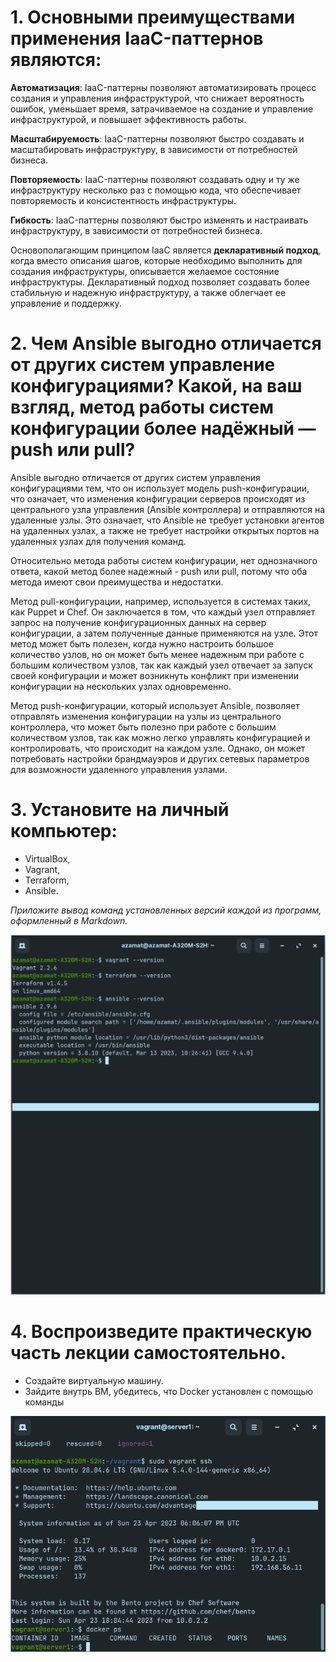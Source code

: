 # 1. Основными преимуществами применения IaaC-паттернов являются:


__Автоматизация__: IaaC-паттерны позволяют автоматизировать процесс создания и управления инфраструктурой, что снижает вероятность ошибок, уменьшает время, затрачиваемое на создание и управление инфраструктурой, и повышает эффективность работы.

__Масштабируемость__: IaaC-паттерны позволяют быстро создавать и масштабировать инфраструктуру, в зависимости от потребностей бизнеса.

__Повторяемость__: IaaC-паттерны позволяют создавать одну и ту же инфраструктуру несколько раз с помощью кода, что обеспечивает повторяемость и консистентность инфраструктуры.

__Гибкость__: IaaC-паттерны позволяют быстро изменять и настраивать инфраструктуру, в зависимости от потребностей бизнеса.

Основополагающим принципом IaaC является **декларативный подход**, когда вместо описания шагов, которые необходимо выполнить для создания инфраструктуры, описывается желаемое состояние инфраструктуры. Декларативный подход позволяет создавать более стабильную и надежную инфраструктуру, а также облегчает ее управление и поддержку.

# 2. Чем Ansible выгодно отличается от других систем управление конфигурациями? Какой, на ваш взгляд, метод работы систем конфигурации более надёжный — push или pull?


Ansible выгодно отличается от других систем управления конфигурациями тем, что он использует модель push-конфигурации, что означает, что изменения конфигурации серверов происходят из центрального узла управления (Ansible контроллера) и отправляются на удаленные узлы. Это означает, что Ansible не требует установки агентов на удаленных узлах, а также не требует настройки открытых портов на удаленных узлах для получения команд.

Относительно метода работы систем конфигурации, нет однозначного ответа, какой метод более надежный - push или pull, потому что оба метода имеют свои преимущества и недостатки.

Метод pull-конфигурации, например, используется в системах таких, как Puppet и Chef. Он заключается в том, что каждый узел отправляет запрос на получение конфигурационных данных на сервер конфигурации, а затем полученные данные применяются на узле. Этот метод может быть полезен, когда нужно настроить большое количество узлов, но он может быть менее надежным при работе с большим количеством узлов, так как каждый узел отвечает за запуск своей конфигурации и может возникнуть конфликт при изменении конфигурации на нескольких узлах одновременно.

Метод push-конфигурации, который использует Ansible, позволяет отправлять изменения конфигурации на узлы из центрального контроллера, что может быть полезно при работе с большим количеством узлов, так как можно легко управлять конфигурацией и контролировать, что происходит на каждом узле. Однако, он может потребовать настройки брандмауэров и других сетевых параметров для возможности удаленного управления узлами.

# 3. Установите на личный компьютер:

-   VirtualBox,
-   Vagrant,
-   Terraform,
-   Ansible.

_Приложите вывод команд установленных версий каждой из программ, оформленный в Markdown._

![screenshot](/screenshots/Screenshot_1.png)

# 4. Воспроизведите практическую часть лекции самостоятельно.

-   Создайте виртуальную машину.
-   Зайдите внутрь ВМ, убедитесь, что Docker установлен с помощью команды

![screenshot](/screenshots/Screenshot_2.png)

